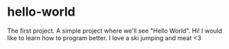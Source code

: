 # hello-world
The first project. A simple project where we'll see "Hello World".
Hi! I would like to learn how to program better. 
I love a ski jumping and meat <3
